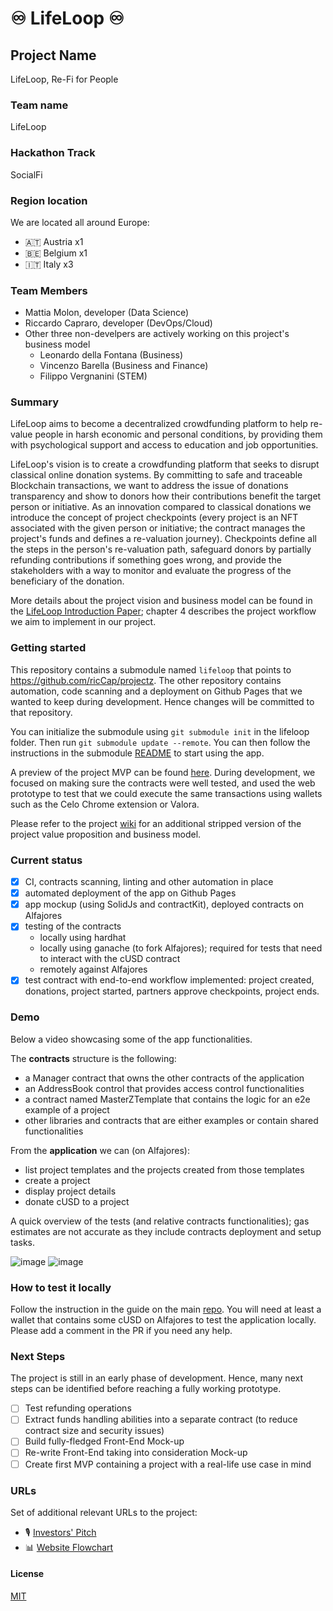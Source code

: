 
# ♾️ LifeLoop ♾️

## Project Name
LifeLoop, Re-Fi for People

### Team name
LifeLoop

### Hackathon Track
SocialFi

### Region location
We are located all around Europe:
 - 🇦🇹 Austria x1
 - 🇧🇪 Belgium x1
 - 🇮🇹 Italy x3

### Team Members
- Mattia Molon, developer (Data Science)
- Riccardo Capraro, developer (DevOps/Cloud)
- Other three non-develpers are actively working on this project's business model
    - Leonardo della Fontana (Business)
    - Vincenzo Barella (Business and Finance)
    - Filippo Vergnanini (STEM)

### Summary
LifeLoop aims to become a decentralized crowdfunding platform to help re-value people in harsh economic and personal conditions, by providing them with psychological support and access to education and job opportunities. 

LifeLoop's vision is to create a crowdfunding platform that seeks to disrupt classical online donation systems. By committing to safe and traceable Blockchain transactions, we want to address the issue of donations transparency and show to donors how their contributions benefit the target person or initiative. As an innovation compared to classical donations we introduce the concept of project checkpoints (every project is an NFT associated with the given person or initiative; the contract manages the project's funds and defines a re-valuation journey). Checkpoints define all the steps in the person's re-valuation path, safeguard donors by partially refunding contributions if something goes wrong, and provide the stakeholders with a way to monitor and evaluate the progress of the beneficiary of the donation.

More details about the project vision and business model can be found in the [LifeLoop Introduction Paper](https://drive.google.com/file/d/1CQMc-bzPPEutZ7qFWDDHVEGrwb1QvpLV/view?usp=sharing); chapter 4 describes the project workflow we aim to implement in our project.

### Getting started
This repository contains a submodule named `lifeloop` that points to https://github.com/ricCap/projectz. The other repository contains automation, code scanning and a deployment on Github Pages that we wanted to keep during development. Hence changes will be committed to that repository.

You can initialize the submodule using `git submodule init` in the lifeloop folder. Then run `git submodule update --remote`. You can then follow the instructions in the submodule [README](lifeloop/README.md) to start using the app.

A preview of the project MVP can be found [here](https://riccap.github.io/projectz/). During development, we focused on making sure the contracts were well tested, and used the web prototype to test that we could execute the same transactions using wallets such as the Celo Chrome extension or Valora.

Please refer to the project [wiki](https://github.com/ricCap/projectz/wiki) for an additional stripped version of the project value proposition and business model.

### Current status
- [x] CI, contracts scanning, linting and other automation in place
- [x] automated deployment of the app on Github Pages
- [x] app mockup (using SolidJs and contractKit), deployed contracts on Alfajores
- [x] testing of the contracts
  - locally using hardhat
  - locally using ganache (to fork Alfajores); required for tests that need to interact with the cUSD contract
  - remotely against Alfajores
- [x] test contract with end-to-end workflow implemented: project created, donations, project started, partners approve checkpoints, project ends.

### Demo
Below a video showcasing some of the app functionalities.

The **contracts** structure is the following:
- a Manager contract that owns the other contracts of the application
- an AddressBook control that provides access control functionalities
- a contract named MasterZTemplate that contains the logic for an e2e example of a project
- other libraries and contracts that are either examples or contain shared functionalities

From the **application** we can (on Alfajores):
* list project templates and the projects created from those templates
* create a project
* display project details
* donate cUSD to a project

A quick overview of the tests (and relative contracts functionalities); gas estimates are not accurate as they include contracts deployment and setup tasks.

![image](https://user-images.githubusercontent.com/26276572/200193699-1faf3358-f37e-4e02-a07d-dc44af3bce22.png)
![image](https://user-images.githubusercontent.com/26276572/200193716-92da4c04-c422-415b-9852-3bcb6ebe6a84.png)


### How to test it locally
Follow the instruction in the guide on the main [repo](https://riccap.github.io/projectz/). You will need at least a wallet that contains some cUSD on Alfajores to test the application locally. Please add a comment in the PR if you need any help.

### Next Steps
The project is still in an early phase of development. Hence, many next steps can be identified before reaching a fully working prototype.
- [ ] Test refunding operations
- [ ] Extract funds handling abilities into a separate contract (to reduce contract size and security issues)
- [ ] Build fully-fledged Front-End Mock-up
- [ ] Re-write Front-End taking into consideration Mock-up
- [ ] Create first MVP containing a project with a real-life use case in mind

### URLs
Set of additional relevant URLs to the project:
- 🎙️ [Investors' Pitch](https://drive.google.com/file/d/1K4M5nS9k1M0Re_4zybH45jQxt3gg8vO9/view?usp=sharing)
- 📊 [Website Flowchart](https://drive.google.com/file/d/15u7l0IsHWaQd8tggTYZ3Xqqe2TKuSgur/view?usp=sharing)

#### License
[MIT](https://github.com/ricCap/projectz/blob/main/LICENSE.md)
